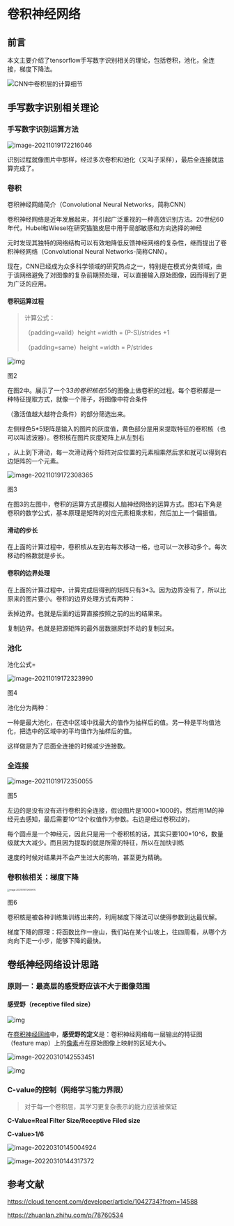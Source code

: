 # 卷积神经网络

## 前言

本文主要介绍了tensorflow手写数字识别相关的理论，包括卷积，池化，全连接，梯度下降法。

![CNN中卷积层的计算细节](E:\Project\GithubProject\NoteHub\AI\卷积神经网络.assets\v2-aaad3a67aac2b7b1412455eb331b7977_1440w.jpg)

## 手写数字识别相关理论

### 手写数字识别运算方法

![image-20211019172216046](E:\Project\GithubProject\NoteHub\AI\卷积神经网络.assets\image-20211019172216046-16346353376491.png)

识别过程就像图片中那样，经过多次卷积和池化（又叫子采样），最后全连接就运算完成了。

### 卷积

卷积神经网络简介（Convolutional Neural Networks，简称CNN）

卷积神经网络是近年发展起来，并引起广泛重视的一种高效识别方法。20世纪60年代，Hubel和Wiesel在研究猫脑皮层中用于局部敏感和方向选择的神经

元时发现其独特的网络结构可以有效地降低反馈神经网络的复杂性，继而提出了卷积神经网络（Convolutional Neural Networks-简称CNN）。

现在，CNN已经成为众多科学领域的研究热点之一，特别是在模式分类领域，由于该网络避免了对图像的复杂前期预处理，可以直接输入原始图像，因而得到了更为广泛的应用。

#### 卷积运算过程

> 计算公式：
>
>  （padding=vaild）height =width = (P-S)/strides +1
>
>  （padding=same）height =width = P/strides



![img](E:\Project\GithubProject\NoteHub\AI\卷积神经网络.assets\format,png.gif)

图2

在图2中。展示了一个3*3的卷积核在5*5的图像上做卷积的过程。每个卷积都是一种特征提取方式，就像一个筛子，将图像中符合条件

（激活值越大越符合条件）的部分筛选出来。

左侧绿色5*5矩阵是输入的图片的灰度值，黄色部分是用来提取特征的卷积核（也可以叫滤波器）。卷积核在图片灰度矩阵上从左到右

，从上到下滑动，每一次滑动两个矩阵对应位置的元素相乘然后求和就可以得到右边矩阵的一个元素。

![image-20211019172308365](E:\Project\GithubProject\NoteHub\AI\卷积神经网络.assets\image-20211019172308365-16346353896802.png)

图3

在图3的左图中，卷积的运算方式是模拟人脑神经网络的运算方式。图3右下角是卷积的数学公式，基本原理是矩阵的对应元素相乘求和，然后加上一个偏振值。

#### 滑动的步长

在上面的计算过程中，卷积核从左到右每次移动一格，也可以一次移动多个。每次移动的格数就是步长。

#### 卷积的边界处理

在上面的计算过程中，计算完成后得到的矩阵只有3*3。因为边界没有了，所以比原来的图片要小。卷积的边界处理方式有两种：

丢掉边界。也就是后面的运算直接按照之前的出的结果来。

复制边界。也就是把源矩阵的最外层数据原封不动的复制过来。

### 池化

池化公式=

![image-20211019172323990](E:\Project\GithubProject\NoteHub\AI\卷积神经网络.assets\image-20211019172323990.png)

图4

池化分为两种：

一种是最大池化，在选中区域中找最大的值作为抽样后的值。另一种是平均值池化，把选中的区域中的平均值作为抽样后的值。

这样做是为了后面全连接的时候减少连接数。

### 全连接

![image-20211019172350055](E:\Project\GithubProject\NoteHub\AI\卷积神经网络.assets\image-20211019172350055-16346354313113.png)

图5

左边的是没有没有进行卷积的全连接，假设图片是1000*1000的，然后用1M的神经元去感知，最后需要10^12个权值作为参数。右边是经过卷积过的，

每个圆点是一个神经元，因此只是用一个卷积核的话，其实只要100*10^6，数量级就大大减少。而且因为提取的就是所需的特征，所以在加快训练

速度的时候对结果并不会产生过大的影响，甚至更为精确。

### 卷积核相关：梯度下降

<img src="E:\Project\GithubProject\NoteHub\AI\卷积神经网络.assets\image-20211019172409476.png" alt="image-20211019172409476" style="zoom:33%;" />

图6

卷积核是被各种训练集训练出来的，利用梯度下降法可以使得参数到达最优解。

梯度下降的原理：将函数比作一座山，我们站在某个山坡上，往四周看，从哪个方向向下走一小步，能够下降的最快。



## 卷纸神经网络设计思路





###  原则一：最高层的感受野应该不大于图像范围

#### 感受野（receptive filed size）

![img](E:\Project\GithubProject\NoteHub\AI\卷积神经网络.assets\v2-a71f153d40ac8281a39bc0f39d1158ba_720w.jpg)

在[卷积神经网络](https://so.csdn.net/so/search?q=卷积神经网络&spm=1001.2101.3001.7020)中，**感受野的定义**是：卷积神经网络每一层输出的特征图（feature map）上的[像素](https://so.csdn.net/so/search?q=像素&spm=1001.2101.3001.7020)点在原始图像上映射的区域大小。

![image-20220310142553451](E:\Project\GithubProject\NoteHub\AI\卷积神经网络.assets\image-20220310142553451.png)

![img](E:\Project\GithubProject\NoteHub\AI\卷积神经网络.assets\70)

###  C-value的控制（网络学习能力界限）

> 对于每一个卷积层，其学习更复杂表示的能力应该被保证

**C-Value=Real Filter Size/Receptive Filed size**

**C-value>1/6**

![image-20220310145004924](E:\Project\GithubProject\NoteHub\AI\卷积神经网络.assets\image-20220310145004924-16468950065172.png)

![image-20220310144317372](E:\Project\GithubProject\NoteHub\AI\卷积神经网络.assets\image-20220310144317372-16468946453461.png)



## 参考文献

https://cloud.tencent.com/developer/article/1042734?from=14588

https://zhuanlan.zhihu.com/p/78760534

